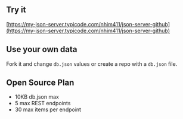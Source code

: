 ## Try it

[https://my-json-server.typicode.com/nhim411/json-server-github](https://my-json-server.typicode.com/nhim411/json-server-github)

## Use your own data

Fork it and change `db.json` values or create a repo with a `db.json` file.

## Open Source Plan

- 10KB db.json max
- 5 max REST endpoints
- 30 max items per endpoint
